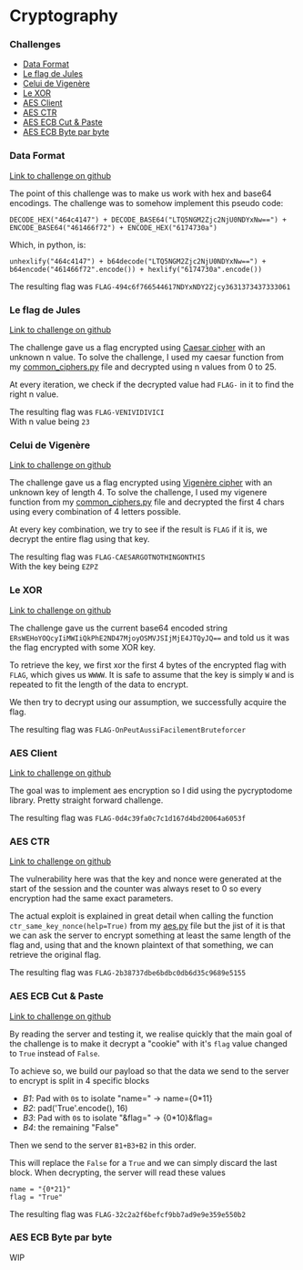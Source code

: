 # Cryptography

### Challenges

- [Data Format](#data-format)
- [Le flag de Jules](#le-flag-de-jules)
- [Celui de Vigenère](#celui-de-vigenère)
- [Le XOR](#le-xor)
- [AES Client](#aes-client)
- [AES CTR](#aes-ctr)
- [AES ECB Cut & Paste](#aes-ecb-cut--paste)
- [AES ECB Byte par byte](#aes-ecb-byte-par-byte)

### Data Format

[Link to challenge on github](https://github.com/UnitedCTF/UnitedCTF-2020/tree/master/challenges/crypto/data-format)

The point of this challenge was to make us work with hex and base64 encodings. The challenge was to somehow implement this pseudo code:

`DECODE_HEX("464c4147") + DECODE_BASE64("LTQ5NGM2Zjc2NjU0NDYxNw==") + ENCODE_BASE64("461466f72") + ENCODE_HEX("6174730a")`

Which, in python, is:

`unhexlify("464c4147") + b64decode("LTQ5NGM2Zjc2NjU0NDYxNw==") + b64encode("461466f72".encode()) + hexlify("6174730a".encode())`

The resulting flag was `FLAG-494c6f766544617NDYxNDY2Zjcy3631373437333061`

### Le flag de Jules

[Link to challenge on github](https://github.com/UnitedCTF/UnitedCTF-2020/tree/master/challenges/crypto/julius)

The challenge gave us a flag encrypted using [Caesar cipher](https://en.wikipedia.org/wiki/Caesar_cipher) with an unknown n value. To solve the challenge, I used my caesar function from my [common_ciphers.py](https://github.com/tjoloi/CTF/blob/master/CTF-tools/Crypto/common_ciphers.py) file and decrypted using n values from 0 to 25.

At every iteration, we check if the decrypted value had `FLAG-` in it to find the right n value.

The resulting flag was `FLAG-VENIVIDIVICI`\
With n value being `23`

### Celui de Vigenère

[Link to challenge on github](https://github.com/UnitedCTF/UnitedCTF-2020/tree/master/challenges/crypto/vigenere)

The challenge gave us a flag encrypted using [Vigenère cipher](https://en.wikipedia.org/wiki/Vigen%C3%A8re_cipher) with an unknown key of length 4. To solve the challenge, I used my vigenere function from my [common_ciphers.py](https://github.com/tjoloi/CTF/blob/master/CTF-tools/Crypto/common_ciphers.py) file and decrypted the first 4 chars using every combination of 4 letters possible.

At every key combination, we try to see if the result is `FLAG` if it is, we decrypt the entire flag using that key.

The resulting flag was `FLAG-CAESARGOTNOTHINGONTHIS`\
With the key being `EZPZ`

### Le XOR

[Link to challenge on github](https://github.com/UnitedCTF/UnitedCTF-2020/tree/master/challenges/crypto/xor1)

The challenge gave us the current base64 encoded string `ERsWEHoYOQcyIiMWIiQkPhE2ND47MjoyOSMVJSIjMjE4JTQyJQ==` and told us it was the flag encrypted with some XOR key.

To retrieve the key, we first xor the first 4 bytes of the encrypted flag with `FLAG`, which gives us `WWWW`. It is safe to assume that the key is simply `W` and is repeated to fit the length of the data to encrypt.

We then try to decrypt using our assumption, we successfully acquire the flag.

The resulting flag was `FLAG-OnPeutAussiFacilementBruteforcer`

### AES Client

[Link to challenge on github](https://github.com/UnitedCTF/UnitedCTF-2020/tree/master/challenges/crypto/aes-client)

The goal was to implement aes encryption so I did using the pycryptodome library. Pretty straight forward challenge.

The resulting flag was `FLAG-0d4c39fa0c7c1d167d4bd20064a6053f`

### AES CTR

[Link to challenge on github](https://github.com/UnitedCTF/UnitedCTF-2020/tree/master/challenges/crypto/aes-ctr)

The vulnerability here was that the key and nonce were generated at the start of the session and the counter was always reset to 0 so every encryption had the same exact parameters.

The actual exploit is explained in great detail when calling the function `ctr_same_key_nonce(help=True)` from my [aes.py](https://github.com/tjoloi/CTF/blob/master/CTF-tools/Crypto/aes.py) file but the jist of it is that we can ask the server to encrypt something at least the same length of the flag and, using that and the known plaintext of that something, we can retrieve the original flag.

The resulting flag was `FLAG-2b38737dbe6bdbc0db6d35c9689e5155`

### AES ECB Cut & Paste

[Link to challenge on github](https://github.com/UnitedCTF/UnitedCTF-2020/tree/master/challenges/crypto/aes-ecb-cut-paste)

By reading the server and testing it, we realise quickly that the main goal of the challenge is to make it decrypt a "cookie" with it's `flag` value changed to `True` instead of `False`.

To achieve so, we build our payload so that the data we send to the server to encrypt is split in 4 specific blocks

- _B1_: Pad with `0`s to isolate "name="  -> name={0\*11}
- _B2_: pad('True'.encode(), 16)
- _B3_: Pad with `0`s to isolate "&flag=" -> {0\*10}&flag=
- _B4_: the remaining "False"

Then we send to the server `B1+B3+B2` in this order.

This will replace the `False` for a `True` and we can simply discard the last block. When decrypting, the server will read these values
```
name = "{0*21}"
flag = "True"
```

The resulting flag was `FLAG-32c2a2f6befcf9bb7ad9e9e359e550b2`

### AES ECB Byte par byte

WIP